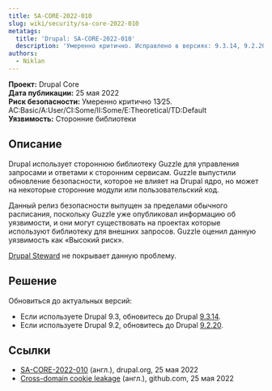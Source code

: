 ```yaml
---
title: SA-CORE-2022-010
slug: wiki/security/sa-core-2022-010
metatags:
  title: 'Drupal: SA-CORE-2022-010'
  description: 'Умеренно критично. Исправлено в версиях: 9.3.14, 9.2.20.'
authors:
  - Niklan
---
```


**Проект:** Drupal Core\
**Дата публикации:** 25 мая 2022\
**Риск безопасности:** Умеренно критично 13∕25. AC:Basic/A:User/CI:Some/II:Some/E:Theoretical/TD:Default\
**Уязвимость:** Сторонние библиотеки

## Описание

Drupal использует стороннюю библиотеку Guzzle для управления запросами и ответами к сторонним сервисам. Guzzle выпустили обновление безопасности, которое не влияет на Drupal ядро, но может на некоторые сторонние модули или пользовательский код.

Данный релиз безопасности выпущен за пределами обычного расписания, поскольку Guzzle уже опубликовал информацию об уязвимости, и они могут существовать на проектах которые используют библиотеку для внешних запросов. Guzzle оценил данную уязвимость как «Высокий риск».

[Drupal Steward](https://www.drupal.org/steward) не покрывает данную проблему.

## Решение

Обновиться до актуальных версий:

- Если используете Drupal 9.3, обновитесь до Drupal [9.3.14](../../../releases/9/9.3.x/9.3.14/index.md).
- Если используете Drupal 9.2, обновитесь до Drupal [9.2.20](../../../releases/9/9.2.x/9.2.20/index.md).

## Ссылки

- [SA-CORE-2022-010](https://www.drupal.org/SA-CORE-2022-010) (англ.), drupal.org, 25 мая 2022
- [Cross-domain cookie leakage](https://github.com/guzzle/guzzle/security/advisories/GHSA-cwmx-hcrq-mhc3) (англ.), github.com, 25 мая 2022